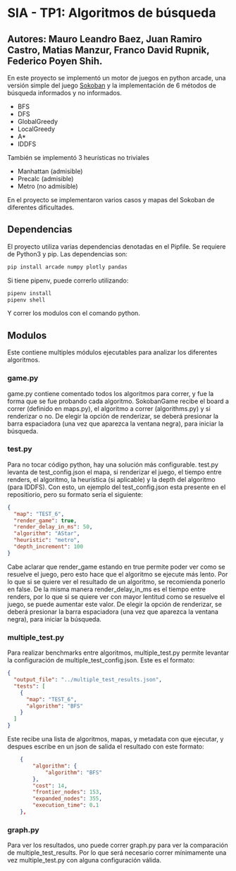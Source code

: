 # SIA - TP1: Algoritmos de búsqueda

Autores: Mauro Leandro Baez, Juan Ramiro Castro, Matias Manzur, Franco David Rupnik, Federico Poyen Shih.
---

En este proyecto se implementó un motor de juegos en python arcade, una versión simple del juego [Sokoban](https://en.wikipedia.org/wiki/Sokoban) y la implementación de 6 métodos de búsqueda informados y no informados.
- BFS
- DFS
- GlobalGreedy
- LocalGreedy
- A*
- IDDFS

También se implementó 3 heurísticas no triviales
- Manhattan (admisible)
- Precalc (admisible)
- Metro (no admisible)

En el proyecto se implementaron varios casos y mapas del Sokoban de diferentes dificultades.

## Dependencias
El proyecto utiliza varias dependencias denotadas en el Pipfile. Se requiere de Python3 y pip.
Las dependencias son:
```bash
pip install arcade numpy plotly pandas 
```
Si tiene pipenv, puede correrlo utilizando:
```bash
pipenv install
pipenv shell
```
Y correr los modulos con el comando python.

## Modulos 
Este contiene multiples módulos ejecutables para analizar los diferentes algoritmos.
### game.py
game.py contiene comentado todos los algoritmos para correr, y fue la forma que se fue probando cada algoritmo. SokobanGame recibe el board a correr (definido en maps.py), el algoritmo a correr (algorithms.py) y si renderizar o no.
De elegir la opción de renderizar, se deberá presionar la barra espaciadora (una vez que aparezca la ventana negra), para iniciar la búsqueda.

### test.py
Para no tocar código python, hay una solución más configurable. test.py levanta de test_config.json el mapa, si renderizar el juego, el tiempo entre renders, el algoritmo, la heurística (si aplicable) y la depth del algoritmo (para IDDFS).
Con esto, un ejemplo del test_config.json esta presente en el repositiorio, pero su formato sería el siguiente:
```json
{
  "map": "TEST_6",
  "render_game": true,
  "render_delay_in_ms": 50,
  "algorithm": "AStar",
  "heuristic": "metro",
  "depth_increment": 100
}
```
Cabe aclarar que render_game estando en true permite poder ver como se resuelve el juego, pero esto hace que el algoritmo se ejecute más lento. Por lo que si se quiere ver el resultado de un algoritmo, se recomienda ponerlo en false.
De la misma manera render_delay_in_ms es el tiempo entre renders, por lo que si se quiere ver con mayor lentitud como se resuelve el juego, se puede aumentar este valor.
De elegir la opción de renderizar, se deberá presionar la barra espaciadora (una vez que aparezca la ventana negra), para iniciar la búsqueda.
### multiple_test.py
Para realizar benchmarks entre algoritmos, multiple_test.py permite levantar la configuración de multiple_test_config.json. 
Este es el formato:
```json
{
  "output_file": "../multiple_test_results.json",
  "tests": [
    {
      "map": "TEST_6",
      "algorithm": "BFS"
    }
  ]
}
```
Este recibe una lista de algoritmos, mapas, y metadata con que ejecutar, y despues escribe en un json de salida el resultado con este formato:
```json
    {
        "algorithm": {
            "algorithm": "BFS"
        },
        "cost": 14,
        "frontier_nodes": 153,
        "expanded_nodes": 355,
        "execution_time": 0.1
    },
```
### graph.py
Para ver los resultados, uno puede correr graph.py para ver la comparación de multiple_test_results.
Por lo que será necesario correr mínimamente una vez multiple_test.py con alguna configuración válida.